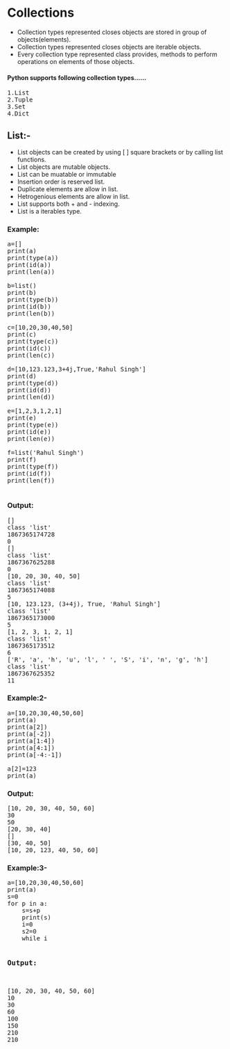 # Collections

* Collection types represented closes objects are stored in group of objects(elements).
* Collection types represented closes objects are iterable objects.
* Every collection type represented class provides, methods to perform operations on elements of those objects.

#### Python supports following collection types......
<pre>
1.List
2.Tuple
3.Set
4.Dict
</pre>

## List:-

* List objects can be created by using [ ] square brackets or by calling list functions.
* List objects are mutable objects.
* List can be muatable or immutable
* Insertion order is reserved list.
* Duplicate elements are allow in list.
* Hetrogenious elements are allow in list.
* List supports both + and - indexing.
* List is a iterables type.

### Example:
<pre>
a=[]
print(a)
print(type(a))
print(id(a))
print(len(a))

b=list()
print(b)
print(type(b))
print(id(b))
print(len(b))

c=[10,20,30,40,50]
print(c)
print(type(c))
print(id(c))
print(len(c))

d=[10,123.123,3+4j,True,'Rahul Singh']
print(d)
print(type(d))
print(id(d))
print(len(d))

e=[1,2,3,1,2,1]
print(e)
print(type(e))
print(id(e))
print(len(e))

f=list('Rahul Singh')
print(f)
print(type(f))
print(id(f))
print(len(f))

</pre>

### Output:
<pre>
[]
class 'list'
1867365174728
0
[]
class 'list'
1867367625288
0
[10, 20, 30, 40, 50]
class 'list'
1867365174088
5
[10, 123.123, (3+4j), True, 'Rahul Singh']
class 'list'
1867365173000
5
[1, 2, 3, 1, 2, 1]
class 'list'
1867365173512
6
['R', 'a', 'h', 'u', 'l', ' ', 'S', 'i', 'n', 'g', 'h']
class 'list'
1867367625352
11
</pre>

### Example:2-
<pre>
a=[10,20,30,40,50,60]
print(a)
print(a[2])
print(a[-2])
print(a[1:4])
print(a[4:1])
print(a[-4:-1])

a[2]=123
print(a)
</pre>

### Output:
<pre>
[10, 20, 30, 40, 50, 60]
30
50
[20, 30, 40]
[]
[30, 40, 50]
[10, 20, 123, 40, 50, 60]
</pre>

### Example:3-
<pre>
a=[10,20,30,40,50,60]
print(a)
s=0
for p in a:
    s=s+p
    print(s)
    i=0
    s2=0
    while i<len(a):
        s2=s2+a[i]
        i=i+1
print(s2)

</pre>

### Output:
<pre>
[10, 20, 30, 40, 50, 60]
10
30
60
100
150
210
210
</pre>
